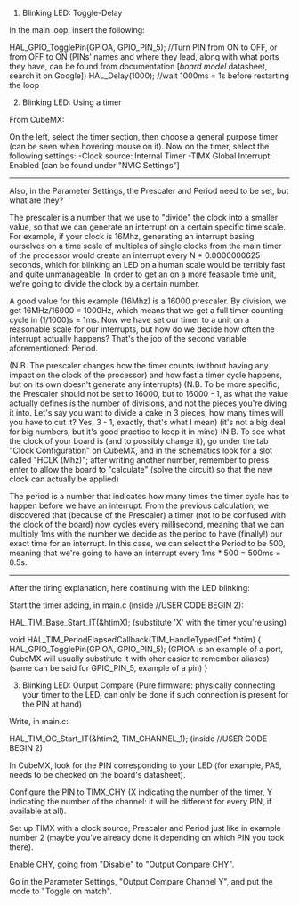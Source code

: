 
1) Blinking LED: Toggle-Delay

In the main loop, insert the following:

HAL_GPIO_TogglePin(GPIOA, GPIO_PIN_5); //Turn PIN from ON to OFF, or from OFF to ON (PINs' names and where they lead, along with what ports they have, can be found from documentation [*board model* datasheet, search it on Google])
HAL_Delay(1000); //wait 1000ms = 1s before restarting the loop



2) Blinking LED: Using a timer

From CubeMX:

On the left, select the timer section, then choose a general purpose timer (can be seen when hovering mouse on it).
Now on the timer, select the following settings:
-Clock source: Internal Timer
-TIMX Global Interrupt: Enabled [can be found under "NVIC Settings"]

--------------

Also, in the Parameter Settings, the Prescaler and Period need to be set, but what are they?

The prescaler is a number that we use to "divide" the clock into a smaller value, so that we can generate an interrupt on a certain specific time scale.
For example, if your clock is 16Mhz, generating an interrupt basing ourselves on a time scale of multiples of single clocks from the main timer of the processor would create an interrupt every N * 0.0000000625 seconds, which for blinking an LED on a human scale would be terribly fast and quite unmanageable. In order to get an on a more feasable time unit, we're going to divide the clock by a certain number.

A good value for this example (16Mhz) is a 16000 prescaler.
By division, we get 16MHz/16000 = 1000Hz, which means that we get a full timer counting cycle in (1/1000)s = 1ms.
Now we have set our timer to a unit on a reasonable scale for our interrupts, but how do we decide how often the interrupt actually happens?
That's the job of the second variable aforementioned: Period.

(N.B. The prescaler changes how the timer counts (without having any impact on the clock of the processor) and how fast a timer cycle happens, but on its own doesn't generate any interrupts) 
(N.B. To be more specific, the Prescaler should not be set to 16000, but to 16000 - 1, as what the value actually defines is the number of divisions, and not the pieces you're diving it into. Let's say you want to divide a cake in 3 pieces, how many times will you have to cut it? Yes, 3 - 1, exactly, that's what I mean) (it's not a big deal for big numbers, but it's good practise to keep it in mind)
(N.B. To see what the clock of your board is (and to possibly change it), go under the tab "Clock Configuration" on CubeMX, and in the schematics look for a slot called "HCLK (Mhz)"; after writing another number, remember to press enter to allow the board to "calculate" (solve the circuit) so that the new clock can actually be applied)

The period is a number that indicates how many times the timer cycle has to happen before we have an interrupt.
From the previous calculation, we discovered that (because of the Prescaler) a timer (not to be confused with the clock of the board) now cycles every millisecond, meaning that we can multiply 1ms with the number we decide as the period to have (finally!) our exact time for an interrupt.
In this case, we can select the Period to be 500, meaning that we're going to have an interrupt every 1ms * 500 = 500ms = 0.5s.

--------------

After the tiring explanation, here continuing with the LED blinking:

Start the timer adding, in main.c (inside //USER CODE BEGIN 2):

HAL_TIM_Base_Start_IT(&htimX); (substitute 'X' with the timer you're using)

void HAL_TIM_PeriodElapsedCallback(TIM_HandleTypedDef *htim) {
  HAL_GPIO_TogglePin(GPIOA, GPIO_PIN_5); (GPIOA is an example of a port, CubeMX will usually substitute it with oher easier to remember aliases) (same can be said for GPIO_PIN_5, example of a pin)
}



3) Blinking LED: Output Compare (Pure firmware: physically connecting your timer to the LED, can only be done if such connection is present for the PIN at hand)

Write, in main.c:

HAL_TIM_OC_Start_IT(&htim2, TIM_CHANNEL_1); (inside //USER CODE BEGIN 2)

In CubeMX, look for the PIN corresponding to your LED (for example, PA5, needs to be checked on the board's datasheet).

Configure the PIN to TIMX_CHY (X indicating the number of the timer, Y indicating the number of the channel: it will be different for every PIN, if available at all).

Set up TIMX with a clock source, Prescaler and Period just like in example number 2 (maybe you've already done it depending on which PIN you took there).

Enable CHY, going from "Disable" to "Output Compare CHY".

Go in the Parameter Settings, "Output Compare Channel Y", and put the mode to "Toggle on match".
